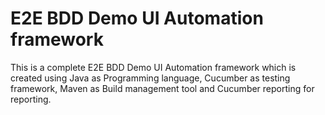 # E2E BDD Demo UI Automation framework
This is a complete E2E BDD Demo UI Automation framework which is created using Java as Programming language, Cucumber as testing framework,
Maven as Build management tool and Cucumber reporting for reporting.
